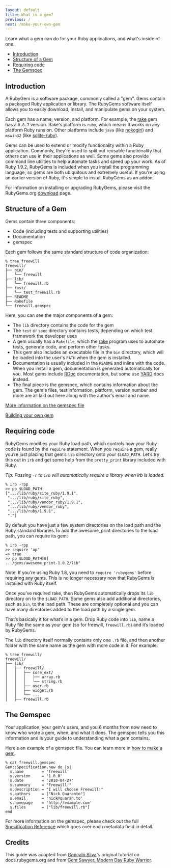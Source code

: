 ```yaml
---
layout: default
title: What is a gem?
previous: /
next: /make-your-own-gem
---
```


Learn what a gem can do for your Ruby applications, and what's inside of one.

* [Introduction](#introduction)
* [Structure of a Gem](#structure)
* [Requiring code](#requiring)
* [The Gemspec](#gemspec)

<a id="introduction"> </a>
Introduction
------------

A RubyGem is a software package, commonly called a "gem". Gems contain a
packaged Ruby application or library. The RubyGems software itself allows you to
easily download, install, and manipulate gems on your system.

Each gem has a name, version, and platform. For example, the
[rake](http://rubygems.org/gems/rake) gem has a `0.8.7` version. Rake's
platform is `ruby`, which means it works on any platform Ruby runs on.
Other platforms include `java` (like [nokogiri](http://rubygems.org/gems/nokogiri/versions/1.4.4.2-java))
and `mswin32` (like [sqlite-ruby](http://rubygems.org/gems/sqlite-ruby/versions/2.2.3-mswin32)).

Gems can be used to extend or modify functionality within a Ruby application.
Commonly, they're used to split out reusable functionality that others can use
in their applications as well. Some gems also provide command line utilities
to help automate tasks and speed up your work. As of Ruby 1.9.2, RubyGems is
included when you install the programming language, so gems are both
ubiquitous and extremely useful. If you're using an earlier version of Ruby, it's simple
to install RubyGems as an addon.

For information on installing or upgrading RubyGems, please visit the
RubyGems.org [download](http://rubygems.org/pages/download) page.

<a id="structure"> </a>
Structure of a Gem
------------------

Gems contain three components:

* Code (including tests and supporting utilities)
* Documentation
* gemspec

Each gem follows the same standard structure of code organization:

    % tree freewill
    freewill/
    ├── bin/
    │   └── freewill
    ├── lib/
    │   └── freewill.rb
    ├── test/
    │   └── test_freewill.rb
    ├── README
    ├── Rakefile
    └── freewill.gemspec

Here, you can see the major components of a gem:

* The `lib` directory contains the code for the gem
* The `test` or `spec` directory contains tests, depending on which test framework the developer uses
* A gem usually has a `Rakefile`, which the
[rake](http://rake.rubyforge.org/) program uses to automate tests,
generate code, and perform other tasks.
* This gem also includes an executable file in the
`bin` directory, which will be loaded into the user's `PATH` when the gem is installed.
* Documentation is usually included in the `README` and inline with the code. When
you install a gem, documentation is generated automatically for you. Most gems
include [RDoc](http://rdoc.sourceforge.net/doc/) documentation, but some use
[YARD](http://yardoc.org/) docs instead.
* The final piece is the gemspec, which contains information about the gem. The
gem's files, test information, platform, version number and more are all laid
out here along with the author's email and name.

[More information on the gemspec file](/specification-reference/)

[Building your own gem](/make-your-own-gem/)

<a id="requiring"> </a>
Requiring code
--------------

RubyGems modifies your Ruby load path, which controls how your Ruby code is found
by the `require` statement. When you `require` a gem, really you’re just placing
that gem’s `lib` directory onto your `$LOAD_PATH`. Let’s try this out in `irb` and get
some help from the `pretty_print` library included with Ruby.

*Tip: Passing `-r` to
`irb` will automatically require a library when irb is loaded.*

    % irb -rpp
    >> pp $LOAD_PATH
    [".../lib/ruby/site_ruby/1.9.1",
     ".../lib/ruby/site_ruby",
     ".../lib/ruby/vendor_ruby/1.9.1",
     ".../lib/ruby/vendor_ruby",
     ".../lib/ruby/1.9.1",
     "."]

By default you have just a few system directories on the load path and the Ruby
standard libraries.To add the awesome_print directories to the load path, you can require its gem:

    % irb -rpp
    >> require 'ap'
    => true
    >> pp $LOAD_PATH[0]
    .../gems/awesome_print-1.0.2/lib"

Note: If you're using Ruby 1.8, you need to `require 'rubygems'` before requiring any gems. This is no longer necessary now that
RubyGems is installed with Ruby itself.

Once you’ve required rake, then RubyGems automatically drops its
`lib` directory on to the `$LOAD_PATH`. Some gems also add additional directories,
such as `bin`, to the load path. These are
completely optional and you can have many directories added to the load path by
a single gem.

That’s basically it for what’s in a gem. Drop Ruby code into `lib`, name a
Ruby file the same as your gem (so for freewill, `freewill.rb`) and it’s loaded
by RubyGems.

The `lib` directory itself normally contains only one `.rb` file,
and then another folder with the same name as the gem with more code in it. For
example:

    % tree freewill/
    freewill/
    ├── lib/
    │   ├── freewill/
    │   │   ├── core_ext/
    │   │   │   ├── array.rb
    │   │   │   └── string.rb
    │   │   ├── user.rb
    │   │   ├── widget.rb
    │   │   └── ...
    │   ├── freewill.rb

<a id="gemspec"> </a>
The Gemspec
-----------

Your application, your gem's users, and you 6 months from now need to know who
wrote a gem, when, and what it does. The gemspec tells you this information and
is your guide to understanding what a gem contains.

Here's an example of a gemspec file. You can learn more in [how to make a
gem](/make-your-own-gem).

    % cat freewill.gemspec
    Gem::Specification.new do |s|
      s.name        = 'freewill'
      s.version     = '1.0.0'
      s.date        = '2010-04-27'
      s.summary     = "Freewill!"
      s.description = "I will choose Freewill!"
      s.authors     = ["Nick Quaranto"]
      s.email       = 'nick@quaran.to'
      s.homepage    = 'http://example.com'
      s.files       = ["lib/freewill.rb"]
    end

For more information on the gemspec, please check out the full [Specification
Reference](/specification-reference) which goes over
each metadata field in detail.

Credits
-------

This guide was adapted from [Gonçalo Silva](https://twitter.com/#!/goncalossilva)'s
original tutorial on docs.rubygems.org and from [Gem Sawyer,
Modern Day Ruby Warrior](http://rubylearning.com/blog/2010/10/06/gem-sawyer-modern-day-ruby-warrior/).
